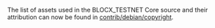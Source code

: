 The list of assets used in the BLOCX_TESTNET Core source and their attribution can now be found in [contrib/debian/copyright](../contrib/debian/copyright).
